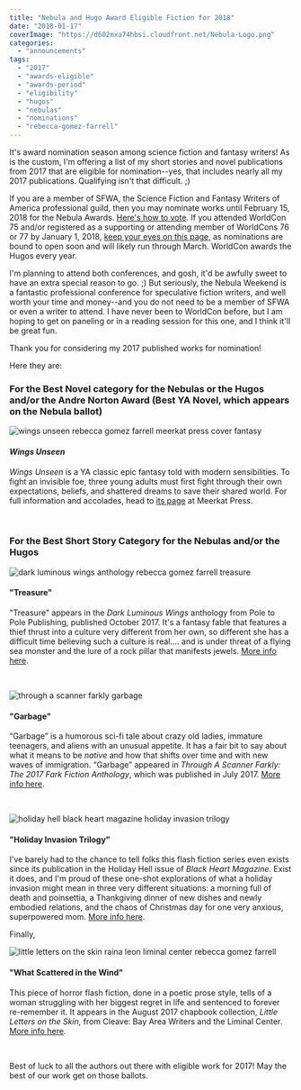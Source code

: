 ```yaml
---
title: "Nebula and Hugo Award Eligible Fiction for 2018"
date: "2018-01-17"
coverImage: "https://d602mxa74hbsi.cloudfront.net/Nebula-Logo.png"
categories:
  - "announcements"
tags:
  - "2017"
  - "awards-eligible"
  - "awards-period"
  - "eligibility"
  - "hugos"
  - "nebulas"
  - "nominations"
  - "rebecca-gomez-farrell"
---
```


It's award nomination season among science fiction and fantasy writers! As is the custom, I'm offering a list of my short stories and novel publications from 2017 that are eligible for nomination--yes, that includes nearly all my 2017 publications. Qualifying isn't that difficult. ;)

If you are a member of SFWA, the Science Fiction and Fantasy Writers of America professional guild, then you may nominate works until February 15, 2018 for the Nebula Awards. [Here's how to vote](https://nebulas.sfwa.org/about-the-nebulas/how-to-vote-rules/). If you attended WorldCon 75 and/or registered as a supporting or attending member of WorldCons 76 or 77 by January 1, 2018, [keep your eyes on this page,](http://www.worldcon76.org/) as nominations are bound to open soon and will likely run through March. WorldCon awards the Hugos every year.

I'm planning to attend both conferences, and gosh, it'd be awfully sweet to have an extra special reason to go. ;) But seriously, the Nebula Weekend is a fantastic professional conference for speculative fiction writers, and well worth your time and money--and you do not need to be a member of SFWA or even a writer to attend. I have never been to WorldCon before, but I am hoping to get on paneling or in a reading session for this one, and I think it'll be great fun.

Thank you for considering my 2017 published works for nomination!

Here they are:

### For the Best Novel category for the Nebulas or the Hugos and/or the Andre Norton Award (Best YA Novel, which appears on the Nebula ballot)

![wings unseen rebecca gomez farrell meerkat press cover fantasy](https://d2ypg8o05lff0b.cloudfront.net/wp-content/uploads/sites/3/2018/01/9781946154002-WingsUnseen-CoverFINAL_03-338x500.jpg)

#### _Wings Unseen_

_Wings Unseen_ is a YA classic epic fantasy told with modern sensibilities. To fight an invisible foe, three young adults must first fight through their own expectations, beliefs, and shattered dreams to save their shared world. For full information and accolades, head to [its page](http://meerkatpress.com/books/wings-unseen/) at Meerkat Press.

 

### For the Best Short Story Category for the Nebulas and/or the Hugos

![dark luminous wings anthology rebecca gomez farrell treasure](https://d2ypg8o05lff0b.cloudfront.net/wp-content/uploads/sites/3/2018/01/dark-luminous-wings-e1538375632747.jpg)

#### "Treasure"

"Treasure" appears in the _Dark Luminous Wings_ anthology from Pole to Pole Publishing, published October 2017. It's a fantasy fable that features a thief thrust into a culture very different from her own, so different she has a difficult time believing such a culture is real.... and is under threat of a flying sea monster and the lure of a rock pillar that manifests jewels. [More info here](http://poletopolepublishing.com/books/dark-luminous-wings/).

 

![through a scanner farkly garbage](https://d2ypg8o05lff0b.cloudfront.net/wp-content/uploads/sites/3/2018/01/through-a-scanner-farkly.jpg)

#### "Garbage"

“Garbage” is a humorous sci-fi tale about crazy old ladies, immature teenagers, and aliens with an unusual appetite. It has a fair bit to say about what it means to be _native_ and how that shifts over time and with new waves of immigration. “Garbage” appeared in _Through A Scanner Farkly: The 2017 Fark Fiction Anthology_, which was published in July 2017. [More info here](/creative-works/garbage-in-through-a-scanner-farkly/).

 

![holiday hell black heart magazine holiday invasion trilogy](https://d2ypg8o05lff0b.cloudfront.net/wp-content/uploads/sites/3/2018/01/BHM-Holiday-Hell.png)

#### "Holiday Invasion Trilogy"

I've barely had to the chance to tell folks this flash fiction series even exists since its publication in the Holiday Hell issue of _Black Heart Magazine_. Exist it does, and I'm proud of these one-shot explorations of what a holiday invasion might mean in three very different situations: a morning full of death and poinsettia, a Thankgiving dinner of new dishes and newly embodied relations, and the chaos of Christmas day for one very anxious, superpowered mom. [More info here](http://blackheartmagazine.com/2017/12/23/holiday-hell-issue-now-available/).

Finally,

![little letters on the skin raina leon liminal center rebecca gomez farrell](https://d2ypg8o05lff0b.cloudfront.net/wp-content/uploads/sites/3/2018/01/little-letters-on-the-skin.jpg)

#### "What Scattered in the Wind"

This piece of horror flash fiction, done in a poetic prose style, tells of a woman struggling with her biggest regret in life and sentenced to forever re-remember it. It appears in the August 2017 chapbook collection, _Little Letters on the Skin,_ from Cleave: Bay Area Writers and the Liminal Center. [More info here](/creative-works/what-scattered-in-the-wind-in-little-letters-on-the-skin-a/).

 

Best of luck to all the authors out there with eligible work for 2017! May the best of our work get on those ballots.
